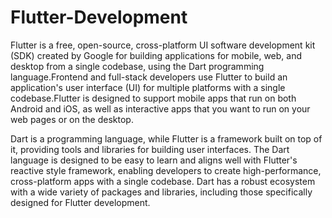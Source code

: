 # Flutter-Development
Flutter is a free, open-source, cross-platform UI software development kit (SDK) created by Google for building applications for mobile, web, and desktop from a single codebase, using the Dart programming language.Frontend and full-stack developers use Flutter to build an application's user interface (UI) for multiple platforms with a single codebase.Flutter is designed to support mobile apps that run on both Android and iOS, as well as interactive apps that you want to run on your web pages or on the desktop.

Dart is a programming language, while Flutter is a framework built on top of it, providing tools and libraries for building user interfaces. The Dart language is designed to be easy to learn and aligns well with Flutter's reactive style framework, enabling developers to create high-performance, cross-platform apps with a single codebase. Dart has a robust ecosystem with a wide variety of packages and libraries, including those specifically designed for Flutter development. 
